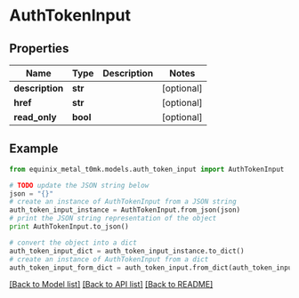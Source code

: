 # AuthTokenInput


## Properties
Name | Type | Description | Notes
------------ | ------------- | ------------- | -------------
**description** | **str** |  | [optional] 
**href** | **str** |  | [optional] 
**read_only** | **bool** |  | [optional] 

## Example

```python
from equinix_metal_t0mk.models.auth_token_input import AuthTokenInput

# TODO update the JSON string below
json = "{}"
# create an instance of AuthTokenInput from a JSON string
auth_token_input_instance = AuthTokenInput.from_json(json)
# print the JSON string representation of the object
print AuthTokenInput.to_json()

# convert the object into a dict
auth_token_input_dict = auth_token_input_instance.to_dict()
# create an instance of AuthTokenInput from a dict
auth_token_input_form_dict = auth_token_input.from_dict(auth_token_input_dict)
```
[[Back to Model list]](../README.md#documentation-for-models) [[Back to API list]](../README.md#documentation-for-api-endpoints) [[Back to README]](../README.md)


